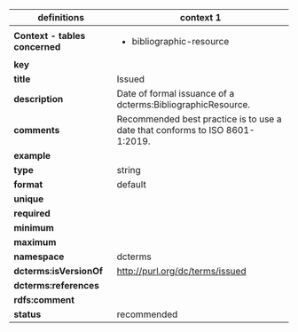

| definitions | context 1 |
|-|-|
| **Context - tables concerned** | <ul><li>bibliographic-resource</li></ul> |
| **key** |  |
| **title** | Issued |
| **description** | Date of formal issuance of a dcterms:BibliographicResource. |
| **comments** | Recommended best practice is to use a date that conforms to ISO 8601-1:2019. |
| **example** |  |
| **type** | string |
| **format** | default |
| **unique** |  |
| **required** |  |
| **minimum** |  |
| **maximum** |  |
| **namespace** | dcterms |
| **dcterms:isVersionOf** | http://purl.org/dc/terms/issued |
| **dcterms:references** |  |
| **rdfs:comment** |  |
| **status** | recommended |
